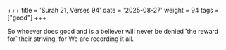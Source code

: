 +++
title = 'Surah 21, Verses 94'
date = '2025-08-27'
weight = 94
tags = ["good"]
+++

So whoever does good and is a believer will never be denied ˹the reward for˺ their striving, for We are recording it all.